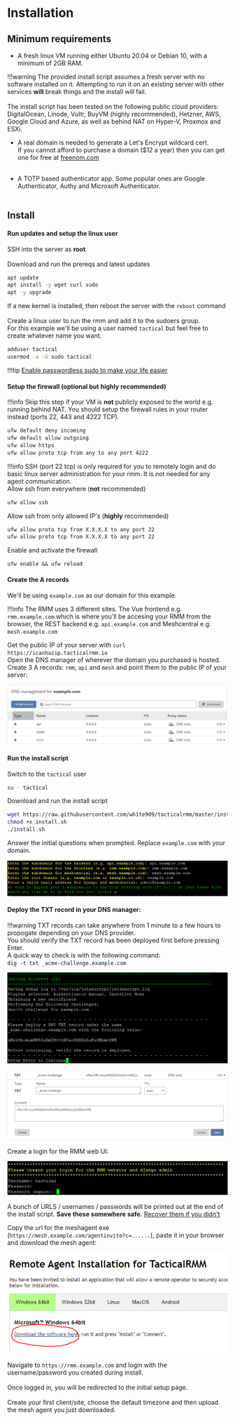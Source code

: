 # Installation

## Minimum requirements
- A fresh linux VM running either Ubuntu 20.04 or Debian 10, with a minimum of 2GB RAM.<br/>

!!!warning
    The provided install script assumes a fresh server with no software installed on it. Attempting to run it on an existing server with other services **will** break things and the install will fail.<br/><br/>
    The install script has been tested on the following public cloud providers: DigitalOcean, Linode, Vultr, BuyVM (highly recommended), Hetzner, AWS, Google Cloud and Azure, as well as behind NAT on Hyper-V, Proxmox and ESXi.

- A real domain is needed to generate a Let's Encrypt wildcard cert. <br/>If you cannot afford to purchase a domain ($12 a year) then you can get one for free at [freenom.com](https://www.freenom.com/)<br/><br/>

- A TOTP based authenticator app. Some popular ones are Google Authenticator, Authy and Microsoft Authenticator.<br/><br/>

## Install

#### Run updates and setup the linux user
SSH into the server as **root**.<br/><br/>
Download and run the prereqs and latest updates<br/>
```bash
apt update
apt install -y wget curl sudo
apt -y upgrade
```
If a new kernel is installed, then reboot the server with the `reboot` command<br/><br/>
Create a linux user to run the rmm and add it to the sudoers group.<br/>For this example we'll be using a user named `tactical` but feel free to create whatever name you want.
```bash
adduser tactical
usermod -a -G sudo tactical
```

!!!tip
    [Enable passwordless sudo to make your life easier](https://linuxconfig.org/configure-sudo-without-password-on-ubuntu-20-04-focal-fossa-linux)

#### Setup the firewall (optional but highly recommended)

!!!info
    Skip this step if your VM is __not__ publicly exposed to the world e.g. running behind NAT. You should setup the firewall rules in your router instead (ports 22, 443 and 4222 TCP).

```bash
ufw default deny incoming
ufw default allow outgoing
ufw allow https
ufw allow proto tcp from any to any port 4222
```

!!!info
    SSH (port 22 tcp) is only required for you to remotely login and do basic linux server administration for your rmm. It is not needed for any agent communication.<br/>
Allow ssh from everywhere (__not__ recommended)
```bash
ufw allow ssh
```

Allow ssh from only allowed IP's (__highly__ recommended)
```bash
ufw allow proto tcp from X.X.X.X to any port 22
ufw allow proto tcp from X.X.X.X to any port 22
```

Enable and activate the firewall
```
ufw enable && ufw reload
```

#### Create the A records

We'll be using `example.com` as our domain for this example.

!!!info
    The RMM uses 3 different sites. The Vue frontend e.g. `rmm.example.com` which is where you'll be accesing your RMM from the browser, the REST backend e.g. `api.example.com` and Meshcentral e.g. `mesh.example.com`


Get the public IP of your server with `curl https://icanhazip.tacticalrmm.io`<br/>
Open the DNS manager of wherever the domain you purchased is hosted.<br/>
Create 3 A records: `rmm`, `api` and `mesh` and point them to the public IP of your server:

![arecords](images/arecords.png)


#### Run the install script

Switch to the `tactical` user
```bash
su - tactical
```

Download and run the install script
```bash
wget https://raw.githubusercontent.com/wh1te909/tacticalrmm/master/install.sh
chmod +x install.sh
./install.sh
```

Answer the initial questions when prompted. Replace `example.com` with your domain.

![questions](images/install_questions.png)


#### Deploy the TXT record in your DNS manager:

!!!warning
    TXT records can take anywhere from 1 minute to a few hours to propogate depending on your DNS provider.<br/>
    You should verify the TXT record has been deployed first before pressing Enter.<br/>
    A quick way to check is with the following command:<br/> `dig -t txt _acme-challenge.example.com`

![txtrecord](images/txtrecord.png)

![dnstxt](images/dnstxt.png)

Create a login for the RMM web UI:

![rmmlogin](images/rmmlogin.png)

A bunch of URLS / usernames / passwords will be printed out at the end of the install script. **Save these somewhere safe.** [Recover them if you didn't](faq.md#how-do-i-recover-my-meshcentral-login-credentials)


Copy the url for the meshagent exe (`https://mesh.example.com/agentinvite?c=......`), paste it in your browser and download the mesh agent:

![meshagentdl](images/meshagentdl.png)

Navigate to `https://rmm.example.com` and login with the username/password you created during install.<br/><br/>
Once logged in, you will be redirected to the initial setup page.<br/><br/>
Create your first client/site, choose the default timezone and then upload the mesh agent you just downloaded.
